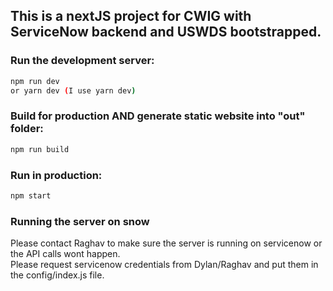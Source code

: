 ## This is a nextJS project for CWIG with ServiceNow backend and USWDS bootstrapped. 

### Run the development server:

```bash
npm run dev
or yarn dev (I use yarn dev)
```

### Build for production AND generate static website into "out" folder:

```bash
npm run build
```

### Run in production:

```bash
npm start
```

### Running the server on snow
Please contact Raghav to make sure the server is running on servicenow or the API calls wont happen.  
Please request servicenow credentials from Dylan/Raghav and put them in the config/index.js file.  
